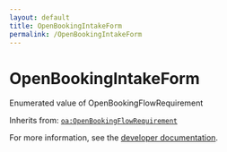 ```yaml
---
layout: default
title: OpenBookingIntakeForm
permalink: /OpenBookingIntakeForm
---
```


# OpenBookingIntakeForm
Enumerated value of OpenBookingFlowRequirement

Inherits from: [`oa:OpenBookingFlowRequirement`](https://openactive.io/OpenBookingFlowRequirement)

For more information, see the [developer documentation](https://developer.openactive.io/data-model/types/).